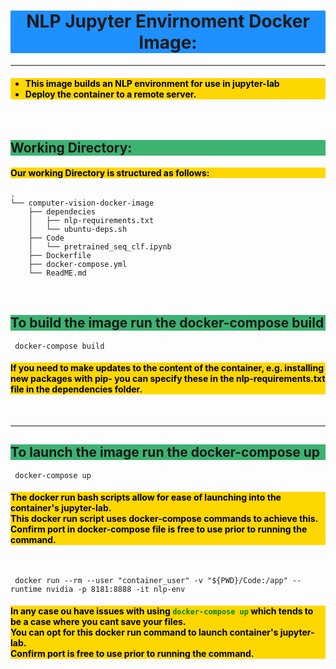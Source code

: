 <h1 style="Text-Align:center; background-color:DodgerBlue;">
NLP Jupyter Envirnoment Docker Image:
</h1>

---
<h4 style="Text-Align:left;color:black; background-color:Gold;">
    <ul>
    <li>This image builds an NLP environment for use in jupyter-lab <br>
    <li>Deploy the container to a remote server.<br>
    </ul>
</h4>
<br>

<h2 style="Text-Align:left; background-color:MediumSeaGreen;">
Working Directory:
</h2>

<h4 style="Text-Align:left;color:black; background-color:Gold;">
Our working Directory is structured as follows:
</h4>

```
.
└── computer-vision-docker-image
    ├── dependecies
    │   ├── nlp-requirements.txt
    │   └── ubuntu-deps.sh
    ├── Code
    │   └── pretrained_seq_clf.ipynb    
    ├── Dockerfile
    ├── docker-compose.yml
    └── ReadME.md
```
<br>

<h2 style="Text-Align:left; background-color:MediumSeaGreen;">
To build the image run the docker-compose build
</h2>

```shell
 docker-compose build
```
<h4 style="Text-Align:left;color:black; background-color:Gold;">
If you need to make updates to the content of the container, e.g. 
installing new packages with pip- you can specify these in the nlp-requirements.txt file in the dependencies folder.
</h4>

<br> 

 ---

<h2 style="Text-Align:left; background-color:MediumSeaGreen;">
To launch the image run the docker-compose up
</h2>

```shell
 docker-compose up
```
<h4 style="Text-Align:left;color:black; background-color:Gold;">
The docker run bash scripts allow for ease of launching into the container's jupyter-lab. <br> 
This docker run script uses docker-compose commands to achieve this.<br> 
Confirm port in docker-compose file is free to use prior to running the command.<br>
</h4>

<br>


```shell
 docker run --rm --user "container_user" -v "${PWD}/Code:/app" --runtime nvidia -p 8181:8888 -it nlp-env  
```
<h4 style="Text-Align:left;color:black; background-color:Gold;">
In any case ou have issues with using <code style="color:green">docker-compose up</code> which tends to be a case where you cant save your files. <br>
You can opt for this docker run command to launch container's jupyter-lab. <br>  
Confirm port is free to use prior to running the command.<br>
</h4>

